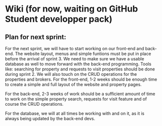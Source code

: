 # Wiki (for now, waiting on GitHub Student developper pack)


## Plan for next sprint:

For the next sprint, we will have to start working on our front-end and back-end. The website layout, menus and simple funtions must be put in place before the arrival of sprint 3. 
We need to make sure we have a usable database as well to move forward with the back-end programming. Tools like: searching for property and requests to visit properties should be done during sprint 2. 
We will also touch on the CRUD operations for the properties and brokers.
For the front-end, 1-2 weeks should be enough time to create a simple and full layout of the website and property pages. 

For the back-end, 2-3 weeks of work should be a sufficient amount of time to work on the simple property search, requests for visit feature and of course the CRUD operations.

For the database, we will at all times be working with and on it, as it is always being updated by the back-end devs.
